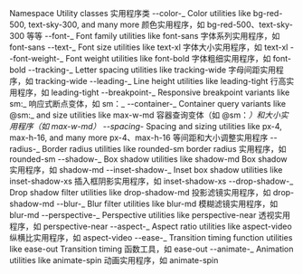 Namespace Utility classes 实用程序类
--color-_ Color utilities like bg-red-500, text-sky-300, and many more
颜色实用程序，如 bg-red-500、text-sky-300 等等
--font-_ Font family utilities like font-sans
字体系列实用程序，如 font-sans
--text-_ Font size utilities like text-xl
字体大小实用程序，如 text-xl
--font-weight-_ Font weight utilities like font-bold
字体粗细实用程序，如 font-bold
--tracking-_ Letter spacing utilities like tracking-wide
字母间距实用程序，如 tracking-wide
--leading-_ Line height utilities like leading-tight
行高实用程序，如 leading-tight
--breakpoint-_ Responsive breakpoint variants like sm:_
响应式断点变体，如 sm：_
--container-_ Container query variants like @sm:_ and size utilities like max-w-md
容器查询变体（如 @sm：_）和大小实用程序（如 max-w-md）
--spacing-_ Spacing and sizing utilities like px-4, max-h-16, and many more
px-4、max-h-16 等间距和大小调整实用程序
--radius-_ Border radius utilities like rounded-sm
border radius 实用程序，如 rounded-sm
--shadow-_ Box shadow utilities like shadow-md
Box shadow 实用程序，如 shadow-md
--inset-shadow-_ Inset box shadow utilities like inset-shadow-xs
插入框阴影实用程序，如 inset-shadow-xs
--drop-shadow-_ Drop shadow filter utilities like drop-shadow-md
投影滤镜实用程序，如 drop-shadow-md
--blur-_ Blur filter utilities like blur-md
模糊滤镜实用程序，如 blur-md
--perspective-_ Perspective utilities like perspective-near
透视实用程序，如 perspective-near
--aspect-_ Aspect ratio utilities like aspect-video
纵横比实用程序，如 aspect-video
--ease-_ Transition timing function utilities like ease-out
Transition timing 函数工具，如 ease-out
--animate-_ Animation utilities like animate-spin
动画实用程序，如 animate-spin
